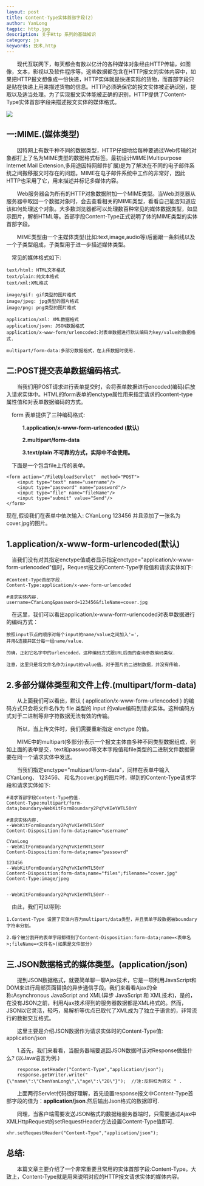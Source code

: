 ```yaml
---
layout: post
title: Content-Type实体首部字段(2)
author: YanLong
tagpic: http.jpg
description: 关于Http 系列的基础知识
category: js
keywords: 技术,http
---
```



&emsp;&emsp;现代互联网下，每天都会有数以亿计的各种媒体对象经由HTTP传输，如图像，文本，影视以及软件程序等。这些数据都包含在HTTP报文的实体内容中，如果把HTTP报文想像成一份快递，HTTP实体就是快递实际的货物，而首部字段只是贴在快递上用来描述货物的信息。HTTP必须确保它的报文实体被正确识别，提取以及适当处理。为了实现报文实体能被正确的识别，HTTP提供了Content-Type实体首部字段来描述报文实体的媒体格式。

<img src="http://7xtdq2.com1.z0.glb.clouddn.com/http_2_1.PNG">

一:MIME.(媒体类型)
--------------
&emsp;&emsp;因特网上有数千种不同的数据类型，HTTP仔细地给每种要通过Web传输的对象都打上了名为MIME类型的数据格式标签。最初设计MIME(Multipurpose Internet Mail Extension,多用途因特网邮件扩展)是为了解决在不同的电子邮件系统之间搬移报文时存在的问题。MIME在电子邮件系统中工作的非常好，因此HTTP也采用了它，用来描述并标记多媒体内容。

&emsp;&emsp;Web服务器会为所有的HTTP对象数据附加一个MIME类型。当Web浏览器从服务器中取回一个数据对象时，会去查看相关的MIME类型，看看自己能否知道应该如何处理这个对象。大多数浏览器都可以处理数百种常见的媒体数据类型，如显示图片，解析HTML等。首部字段Content-Type正式说明了体的MIME类型的实体首部字段。

&emsp;&emsp;MIME类型由一个主媒体类型(比如:text,image,audio等)后面跟一条斜线以及一个子类型组成，子类型用于进一步描述媒体类型。

&emsp;常见的媒体格式如下:
	
	text/html: HTML文本格式
	text/plain:纯文本格式
	text/xml:XML格式
	
	image/gif: gif类型的图片格式
	image/jpeg: jpg类型的图片格式
	image/png: png类型的图片格式
	
	application/xml: XML数据格式
	application/json: JSON数据格式
	application/x-www-form/urlencoded:对表单数据进行默认编码为key/value的数据格式.
	
	multipart/form-data:多部分数据格式，在上传数据时使用.


二:POST提交表单数据编码格式.
--------------------------

&emsp;&emsp;当我们用POST请求进行表单提交时，会将表单数据进行encoded(编码)后放入请求实体中。HTML的form表单的enctype属性用来指定请求的content-type属性值和对表单数据编码的方式。

&emsp;form 表单提供了三种编码格式:

&emsp;&emsp;&emsp;**1.application/x-www-form-urlencoded (默认)**

&emsp;&emsp;&emsp;**2.multipart/form-data**

&emsp;&emsp;&emsp;**3.text/plain 不可靠的方式，实际中不会使用。**

&emsp;下面是一个包含file上传的表单。

	<form action="/FileUploadServlet"  method="POST">
		<input type="text" name="username"/>
		<input type="password" name="password"/>
		<input type="file" name="fileName"/>
		<input type="submit" value="Send"/>
	</form>

现在,假设我们在表单中依次输入: CYanLong 123456 并且添加了一张名为cover.jpg的图片。

1.application/x-www-form-urlencoded(默认)
----
&emsp;当我们没有对其指定enctype值或者显示指定enctype="application/x-www-form-urlencoded"值时，Request报文的Content-Type字段值和请求实体如下:
	
	#Content-Type首部字段.
	Content-Type:application/x-www-form-urlencoded
	
	#请求实体内容.
	username=CYanLong&password=123456&fileName=cover.jpg

&emsp;在这里，我们可以看出application/x-www-form-urlencoded对表单数据进行的编码方式：
	
	按照input节点的顺序对每个input的name/value之间加入'='，
	并用&连接并区分每一组name/value.

	的确，正如它名字中的urlencoded，这种编码方式跟URL后面的查询参数编码类似.
	
	注意，这里只是将文件名作为input的value值。对于图片的二进制数据，并没有传输.

2.多部分媒体类型和文件上传.(multipart/form-data)
-----------------------------	
&emsp;&emsp;从上面我们可以看出，默认 ( application/x-www-form-urlencoded ) 的编码方式只会将文件名作为 file 类型的 input 的value编码到请求实体。这种编码方式对于二进制等非字符数据无法有效的传输。

&emsp;&emsp;所以，当上传文件时，我们需要重新指定 enctype 的值。

&emsp;&emsp;MIME中的multipart(多部分)表示一个报文主体由多种不同类型数据组成，例如上面的表单提交，text和passwod等文本字段值和file类型的二进制文件数据需要在同一个请求实体中发送。

&emsp;&emsp;当我们指定enctype="multipart/form-data"，同样在表单中输入 CYanLong、 123456、 和名为cover.jpg的图片时，得到的Content-Type请求字段和请求实体如下:
	
	#请求首部字段Content-Type的值.
	Content-Type:multipart/form-data;boundary=WebKitFormBoundary2PqYvKIeYWTL50nY

	#请求实体内容.
	--WebKitFormBoundary2PqYvKIeYWTL50nY
	Content-Disposition:form-data;name="username"
	
	CYanLong
	--WebKitFormBoundary2PqYvKIeYWTL50nY
	Content-Disposition:form-data;name="passowrd"
	
	123456
	--WebKitFormBoundary2PqYvKIeYWTL50nY
	Content-Disposition:form-data;name="files";filename="cover.jpg"
	Content-Type:image/jpeg
	
	
	--WebKitFormBoundary2PqYvKIeYWTL50nY--
	
&emsp;由此，我们可以得到:
		
	1.Content-Type 设置了实体内容为multipart/data类型，并且表单字段数据被boundary字符串分割。
	
	2.每个被分割开的表单字段都得到了Content-Disposition:form-data;name=<表单名>;fileName=<文件名>(如果是文件部分)
	

三.JSON数据格式的媒体类型。(application/json)
---------------------------------
&emsp;&emsp;提到JSON数据格式，就要简单聊一聊Ajax技术，它是一项利用JavaScript和DOM来进行局部页面替换的异步通信手段。我们来看看Ajax的全称:Asynchronous JavaScript and XML(异步 JavaScript 和 XML技术)，是的，在没有JSON之前，利用Ajax技术得到的服务器数据都是XML格式的。然而，JSON以它灵活，轻巧，易解析等优点已取代了XML成为了独立于语言的，非常流行的数据交互格式。

&emsp;&emsp;这里主要是介绍JSON数据作为请求实体时的Content-Type值: application/json

&emsp;&emsp;1.首先，我们来看看，当服务器端要返回JSON数据时该对Response做些什么? (以Java语言为例.)
		
		response.setHeader("Content-Type","application/json");
		response.getWriter.write("{\"name\":\"ChenYanLong\",\"age\":\"20\"}");  //注:反斜杠为转义 " .

&emsp;&emsp;上面两行Servlet代码很好理解，首先设置response报文中Content-Type首部字段的值为：**application/json**.然后输出Json格式的数据即可.

&emsp;&emsp;同理，当客户端需要发送JSON格式的数据给服务器端时，只需要通过Ajax中XMLHttpRequest的setRequestHeader方法设置Content-Type值即可.
	
	xhr.setRequestHeader("Content-Type","application/json");
	
	
总结:
------
&emsp;&emsp;本篇文章主要介绍了一个非常重要且常用的实体首部字段:Content-Type。大致上，Content-Type就是用来说明对应的HTTP报文请求实体的媒体内容。 






	